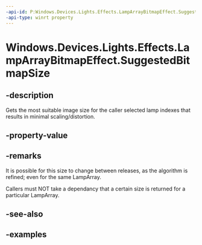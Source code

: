 ```yaml
---
-api-id: P:Windows.Devices.Lights.Effects.LampArrayBitmapEffect.SuggestedBitmapSize
-api-type: winrt property
---
```


<!-- Property syntax.
public Size SuggestedBitmapSize { get; }
-->

# Windows.Devices.Lights.Effects.LampArrayBitmapEffect.SuggestedBitmapSize

## -description
Gets the most suitable image size for the caller selected lamp indexes that results in minimal scaling/distortion.
## -property-value

## -remarks
It is possible for this size to change between releases, as the algorithm is refined; even for the same LampArray.

Callers must NOT take a dependancy that a certain size is returned for a particular LampArray.
## -see-also

## -examples

